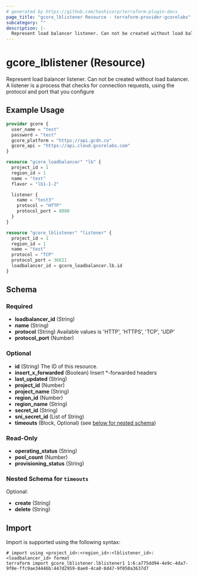 ```yaml
---
# generated by https://github.com/hashicorp/terraform-plugin-docs
page_title: "gcore_lblistener Resource - terraform-provider-gcorelabs"
subcategory: ""
description: |-
  Represent load balancer listener. Can not be created without load balancer. A listener is a process that checks for connection requests, using the protocol and port that you configure
---
```


# gcore_lblistener (Resource)

Represent load balancer listener. Can not be created without load balancer. A listener is a process that checks for connection requests, using the protocol and port that you configure

## Example Usage

```terraform
provider gcore {
  user_name = "test"
  password = "test"
  gcore_platform = "https://api.gcdn.co"
  gcore_api = "https://api.cloud.gcorelabs.com"
}

resource "gcore_loadbalancer" "lb" {
  project_id = 1
  region_id = 1
  name = "test"
  flavor = "lb1-1-2"

  listener {
    name = "test3"
    protocol = "HTTP"
    protocol_port = 8080
  }
}

resource "gcore_lblistener" "listener" {
  project_id = 1
  region_id = 1
  name = "test"
  protocol = "TCP"
  protocol_port = 36621
  loadbalancer_id = gcore_loadbalancer.lb.id
}
```

<!-- schema generated by tfplugindocs -->
## Schema

### Required

- **loadbalancer_id** (String)
- **name** (String)
- **protocol** (String) Available values is 'HTTP', 'HTTPS', 'TCP', 'UDP'
- **protocol_port** (Number)

### Optional

- **id** (String) The ID of this resource.
- **insert_x_forwarded** (Boolean) Insert *-forwarded headers
- **last_updated** (String)
- **project_id** (Number)
- **project_name** (String)
- **region_id** (Number)
- **region_name** (String)
- **secret_id** (String)
- **sni_secret_id** (List of String)
- **timeouts** (Block, Optional) (see [below for nested schema](#nestedblock--timeouts))

### Read-Only

- **operating_status** (String)
- **pool_count** (Number)
- **provisioning_status** (String)

<a id="nestedblock--timeouts"></a>
### Nested Schema for `timeouts`

Optional:

- **create** (String)
- **delete** (String)

## Import

Import is supported using the following syntax:

```shell
# import using <project_id>:<region_id>:<lblistener_id>:<loadbalancer_id> format
terraform import gcore_lblistener.lblistener1 1:6:a775dd94-4e9c-4da7-9f0e-ffc9ae34446b:447d2959-8ae0-4ca0-8d47-9f050a3637d7
```
